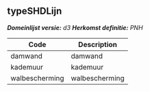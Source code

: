 ## typeSHDLijn

*__Domeinlijst versie:__ d3*
*__Herkomst definitie:__ PNH*

|__Code__ |__Description__	|
|	---	|	---	|
| damwand | damwand |
| kademuur | kademuur |
| walbescherming | walbescherming |
